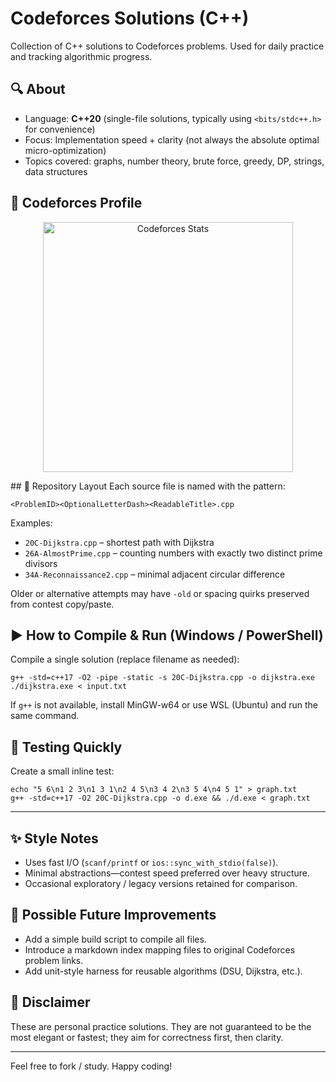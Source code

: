 # Codeforces Solutions (C++)

Collection of C++ solutions to Codeforces problems. Used for daily practice and tracking algorithmic progress.

## 🔍 About
* Language: **C++20** (single-file solutions, typically using `<bits/stdc++.h>` for convenience)
* Focus: Implementation speed + clarity (not always the absolute optimal micro-optimization)
* Topics covered: graphs, number theory, brute force, greedy, DP, strings, data structures

## 🏅 Codeforces Profile
<p align="center">
<img src="https://codeforces-readme-stats.vercel.app/api/card?username=anonized&theme=github_dark&title_color=FFFFF0&icon_color=1E90FF&text_color=FFFFF0&bg_color=0D1117" height="400" alt="Codeforces Stats"/>
</p>
## 📁 Repository Layout
Each source file is named with the pattern:

```
<ProblemID><OptionalLetterDash><ReadableTitle>.cpp
```

Examples:
* `20C-Dijkstra.cpp` – shortest path with Dijkstra
* `26A-AlmostPrime.cpp` – counting numbers with exactly two distinct prime divisors
* `34A-Reconnaissance2.cpp` – minimal adjacent circular difference

Older or alternative attempts may have `-old` or spacing quirks preserved from contest copy/paste.

## ▶️ How to Compile & Run (Windows / PowerShell)
Compile a single solution (replace filename as needed):

```
g++ -std=c++17 -O2 -pipe -static -s 20C-Dijkstra.cpp -o dijkstra.exe
./dijkstra.exe < input.txt
```

If `g++` is not available, install MinGW-w64 or use WSL (Ubuntu) and run the same command.

## 🧪 Testing Quickly
Create a small inline test:

```
echo "5 6\n1 2 3\n1 3 1\n2 4 5\n3 4 2\n3 5 4\n4 5 1" > graph.txt
g++ -std=c++17 -O2 20C-Dijkstra.cpp -o d.exe && ./d.exe < graph.txt
```

---

## ✨ Style Notes
* Uses fast I/O (`scanf/printf` or `ios::sync_with_stdio(false)`).
* Minimal abstractions—contest speed preferred over heavy structure.
* Occasional exploratory / legacy versions retained for comparison.

## 🚀 Possible Future Improvements
* Add a simple build script to compile all files.
* Introduce a markdown index mapping files to original Codeforces problem links.
* Add unit-style harness for reusable algorithms (DSU, Dijkstra, etc.).

## 📜 Disclaimer
These are personal practice solutions. They are not guaranteed to be the most elegant or fastest; they aim for correctness first, then clarity.

---
Feel free to fork / study. Happy coding!
